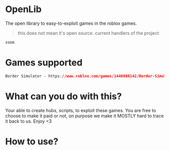 # OpenLib
The open library to easy-to-exploit games in the roblox games. 
> this does not mean it's open source.
> current handlers of the project
```css
soom
```
# Games supported
```css
Border Simulator - https://www.roblox.com/games/1446866142/Border-Simulator
```
# What can you do with this?
Your able to create hubs, scripts, to exploit these games. You are free to choose to make it paid or not, on purpose we make it MOSTLY
hard to trace it back to us. Enjoy <3
# How to use?
